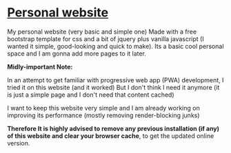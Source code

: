 # [Personal website](https://nair0lf32.github.io)


My personal website (very basic and simple one) Made with a free bootstrap template for css and a bit of jquery plus vanilla javascript (I wanted it simple, good-looking and quick to make). Its a basic cool personal space and I am gonna add more pages to it later.

**Midly-important Note:** 

In an attempt to get familiar with progressive web app (PWA) development, I tried it on this website (and it worked)
But I don't think I need it anymore (it is just a simple page and I don't need that content cached)

I want to keep this website very simple and I am already working on improving its performance (mostly removing render-blocking junks)

**Therefore It is highly advised to remove any previous installation (if any) of this website and clear your browser cache**, to get the updated online version.

<!--
TODO:
- add 'space-vibes' music page
- add 'vip/contacts' page
-->
